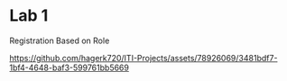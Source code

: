 # Lab 1 
Registration Based on Role

https://github.com/hagerk720/ITI-Projects/assets/78926069/3481bdf7-1bf4-4648-baf3-599761bb5669

